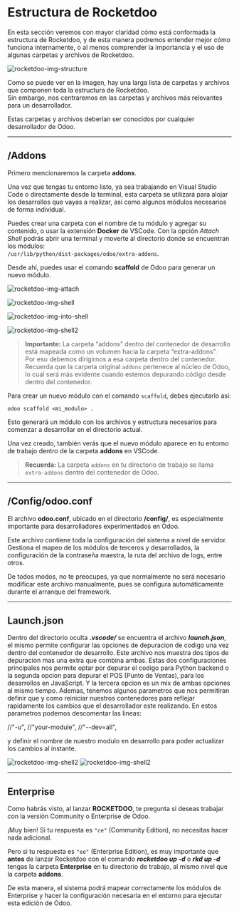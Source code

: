 # Estructura de Rocketdoo

En esta sección veremos con mayor claridad cómo está conformada la estructura de Rocketdoo, y de esta manera podremos entender mejor cómo funciona internamente, o al menos comprender la importancia y el uso de algunas carpetas y archivos de Rocketdoo.

![rocketdoo-img-structure](../img/rkd-structure.png)

Como se puede ver en la imagen, hay una larga lista de carpetas y archivos que componen toda la estructura de Rocketdoo.  
Sin embargo, nos centraremos en las carpetas y archivos más relevantes para un desarrollador.

Estas carpetas y archivos deberían ser conocidos por cualquier desarrollador de Odoo.

---

## /Addons

Primero mencionaremos la carpeta **addons**.

Una vez que tengas tu entorno listo, ya sea trabajando en Visual Studio Code o directamente desde la terminal, esta carpeta se utilizará para alojar los desarrollos que vayas a realizar, así como algunos módulos necesarios de forma individual.

Puedes crear una carpeta con el nombre de tu módulo y agregar su contenido, o usar la extensión **Docker** de VSCode. Con la opción *Attach Shell* podrás abrir una terminal y moverte al directorio donde se encuentran los módulos:  
`/usr/lib/python/dist-packages/odoo/extra-addons`.

Desde ahí, puedes usar el comando **scaffold** de Odoo para generar un nuevo módulo.

![rocketdoo-img-attach](../img/rocketdoo-docs-attach.png)

![rocketdoo-img-shell](../img/rocketdoo-docs-shell.png)

![rocketdoo-img-into-shell](../img/rocketdoo-docs-into-shell.png)

![rocketdoo-img-shell2](../img/rocketdoo-docs-shell2.png)

> **Importante:** La carpeta “addons” dentro del contenedor de desarrollo está mapeada como un volumen hacia la carpeta “extra-addons”.  
> Por eso debemos dirigirnos a esa carpeta dentro del contenedor.  
> Recuerda que la carpeta original `addons` pertenece al núcleo de Odoo, lo cual será más evidente cuando estemos depurando código desde dentro del contenedor.

Para crear un nuevo módulo con el comando `scaffold`, debes ejecutarlo así:

~~~
odoo scaffold <mi_modulo> .

~~~

Esto generará un módulo con los archivos y estructura necesarios para comenzar a desarrollar en el directorio actual.

Una vez creado, también verás que el nuevo módulo aparece en tu entorno de trabajo dentro de la carpeta **addons** en VSCode.

> **Recuerda:** La carpeta `addons` en tu directorio de trabajo se llama `extra-addons` dentro del contenedor de Odoo.

---

## /Config/odoo.conf

El archivo **odoo.conf**, ubicado en el directorio **/config/**, es especialmente importante para desarrolladores experimentados en Odoo.

Este archivo contiene toda la configuración del sistema a nivel de servidor.  
Gestiona el mapeo de los módulos de terceros y desarrollados, la configuración de la contraseña maestra, la ruta del archivo de logs, entre otros.

De todos modos, no te preocupes, ya que normalmente no será necesario modificar este archivo manualmente, pues se configura automáticamente durante el arranque del framework.

---

## Launch.json

Dentro del directorio oculta ***.vscode/*** se encuentra el archivo ***launch.json***, el mismo permite configurar las opciones de depuracion de codigo
una vez dentro del contenedor de desarrollo.
Este archivo nos muestra dos tipos de depuracion mas una extra que combina ambas. Estas dos configuraciones principales nos permite optar por depurar el
codigo para Python backend o la segunda opcion para depurar el POS (Punto de Ventas), para los desarrollos en JavaScript.
Y la tercera opcion es un mix de ambas opciones al mismo tiempo.
Ademas, tenemos algunos parametros que nos permitiran definir que y como reiniciar nuestros contenedores para reflejar rapidamente los cambios que el
desarrollador este realizando. En estos parametros podemos descomentar las lineas:

//"-u",
//"your-module",
//"--dev=all",

y definir el nombre de nuestro modulo en desarrollo para poder actualizar los cambios al instante.

![rocketdoo-img-shell2](../img/rkd-debug.png)
![rocketdoo-img-shell2](../img/rkd-debug2.png)

---

## Enterprise

Como habrás visto, al lanzar **ROCKETDOO**, te pregunta si deseas trabajar con la versión Community o Enterprise de Odoo.

¡Muy bien! Si tu respuesta es `"ce"` (Community Edition), no necesitas hacer nada adicional.

Pero si tu respuesta es `"ee"` (Enterprise Edition), es muy importante que **antes** de lanzar Rocketdoo con el comando ***rocketdoo up -d*** o ***rkd up -d*** tengas la carpeta **Enterprise** en tu directorio de trabajo, al mismo nivel que la carpeta **addons**.

De esta manera, el sistema podrá mapear correctamente los módulos de Enterprise y hacer la configuración necesaria en el entorno para ejecutar esta edición de Odoo.
